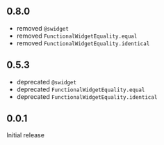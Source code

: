 ## 0.8.0

- removed `@swidget`
- removed `FunctionalWidgetEquality.equal`
- removed `FunctionalWidgetEquality.identical`

## 0.5.3

- deprecated `@swidget`
- deprecated `FunctionalWidgetEquality.equal`
- deprecated `FunctionalWidgetEquality.identical`

## 0.0.1

Initial release
